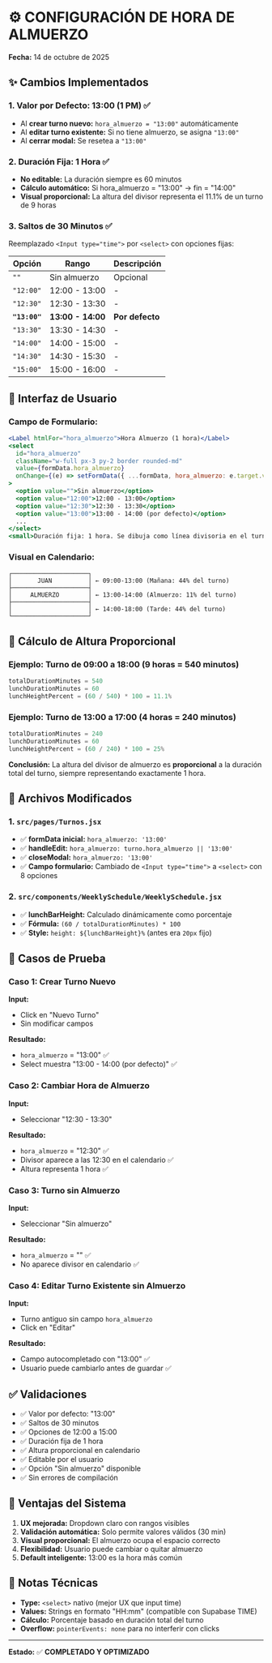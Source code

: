 # ⚙️ CONFIGURACIÓN DE HORA DE ALMUERZO
**Fecha:** 14 de octubre de 2025

## ✨ Cambios Implementados

### 1. **Valor por Defecto: 13:00 (1 PM)** ✅
- Al **crear turno nuevo:** `hora_almuerzo = "13:00"` automáticamente
- Al **editar turno existente:** Si no tiene almuerzo, se asigna `"13:00"`
- Al **cerrar modal:** Se resetea a `"13:00"`

### 2. **Duración Fija: 1 Hora** ✅
- **No editable:** La duración siempre es 60 minutos
- **Cálculo automático:** Si hora_almuerzo = "13:00" → fin = "14:00"
- **Visual proporcional:** La altura del divisor representa el 11.1% de un turno de 9 horas

### 3. **Saltos de 30 Minutos** ✅
Reemplazado `<Input type="time">` por `<select>` con opciones fijas:

| Opción | Rango | Descripción |
|--------|-------|-------------|
| `""` | Sin almuerzo | Opcional |
| `"12:00"` | 12:00 - 13:00 | - |
| `"12:30"` | 12:30 - 13:30 | - |
| **`"13:00"`** | **13:00 - 14:00** | **Por defecto** |
| `"13:30"` | 13:30 - 14:30 | - |
| `"14:00"` | 14:00 - 15:00 | - |
| `"14:30"` | 14:30 - 15:30 | - |
| `"15:00"` | 15:00 - 16:00 | - |

## 🎨 Interfaz de Usuario

### Campo de Formulario:
```jsx
<Label htmlFor="hora_almuerzo">Hora Almuerzo (1 hora)</Label>
<select
  id="hora_almuerzo"
  className="w-full px-3 py-2 border rounded-md"
  value={formData.hora_almuerzo}
  onChange={(e) => setFormData({ ...formData, hora_almuerzo: e.target.value })}
>
  <option value="">Sin almuerzo</option>
  <option value="12:00">12:00 - 13:00</option>
  <option value="12:30">12:30 - 13:30</option>
  <option value="13:00">13:00 - 14:00 (por defecto)</option>
  ...
</select>
<small>Duración fija: 1 hora. Se dibuja como línea divisoria en el turno.</small>
```

### Visual en Calendario:
```
┌─────────────────────┐
│       JUAN          │ ← 09:00-13:00 (Mañana: 44% del turno)
├─────────────────────┤
│     ALMUERZO        │ ← 13:00-14:00 (Almuerzo: 11% del turno)
├─────────────────────┤
│                     │ ← 14:00-18:00 (Tarde: 44% del turno)
└─────────────────────┘
```

## 📐 Cálculo de Altura Proporcional

### Ejemplo: Turno de 09:00 a 18:00 (9 horas = 540 minutos)
```javascript
totalDurationMinutes = 540
lunchDurationMinutes = 60
lunchHeightPercent = (60 / 540) * 100 = 11.1%
```

### Ejemplo: Turno de 13:00 a 17:00 (4 horas = 240 minutos)
```javascript
totalDurationMinutes = 240
lunchDurationMinutes = 60
lunchHeightPercent = (60 / 240) * 100 = 25%
```

**Conclusión:** La altura del divisor de almuerzo es **proporcional** a la duración total del turno, siempre representando exactamente 1 hora.

## 🔧 Archivos Modificados

### 1. `src/pages/Turnos.jsx`
- ✅ **formData inicial:** `hora_almuerzo: '13:00'`
- ✅ **handleEdit:** `hora_almuerzo: turno.hora_almuerzo || '13:00'`
- ✅ **closeModal:** `hora_almuerzo: '13:00'`
- ✅ **Campo formulario:** Cambiado de `<Input type="time">` a `<select>` con 8 opciones

### 2. `src/components/WeeklySchedule/WeeklySchedule.jsx`
- ✅ **lunchBarHeight:** Calculado dinámicamente como porcentaje
- ✅ **Fórmula:** `(60 / totalDurationMinutes) * 100`
- ✅ **Style:** `height: ${lunchBarHeight}%` (antes era `20px` fijo)

## 🎯 Casos de Prueba

### Caso 1: Crear Turno Nuevo
**Input:**
- Click en "Nuevo Turno"
- Sin modificar campos

**Resultado:**
- `hora_almuerzo` = "13:00" ✅
- Select muestra "13:00 - 14:00 (por defecto)" ✅

### Caso 2: Cambiar Hora de Almuerzo
**Input:**
- Seleccionar "12:30 - 13:30"

**Resultado:**
- `hora_almuerzo` = "12:30" ✅
- Divisor aparece a las 12:30 en el calendario ✅
- Altura representa 1 hora ✅

### Caso 3: Turno sin Almuerzo
**Input:**
- Seleccionar "Sin almuerzo"

**Resultado:**
- `hora_almuerzo` = "" ✅
- No aparece divisor en calendario ✅

### Caso 4: Editar Turno Existente sin Almuerzo
**Input:**
- Turno antiguo sin campo `hora_almuerzo`
- Click en "Editar"

**Resultado:**
- Campo autocompletado con "13:00" ✅
- Usuario puede cambiarlo antes de guardar ✅

## ✅ Validaciones

- ✅ Valor por defecto: "13:00"
- ✅ Saltos de 30 minutos
- ✅ Opciones de 12:00 a 15:00
- ✅ Duración fija de 1 hora
- ✅ Altura proporcional en calendario
- ✅ Editable por el usuario
- ✅ Opción "Sin almuerzo" disponible
- ✅ Sin errores de compilación

## 🚀 Ventajas del Sistema

1. **UX mejorada:** Dropdown claro con rangos visibles
2. **Validación automática:** Solo permite valores válidos (30 min)
3. **Visual proporcional:** El almuerzo ocupa el espacio correcto
4. **Flexibilidad:** Usuario puede cambiar o quitar almuerzo
5. **Default inteligente:** 13:00 es la hora más común

## 📝 Notas Técnicas

- **Type:** `<select>` nativo (mejor UX que input time)
- **Values:** Strings en formato "HH:mm" (compatible con Supabase TIME)
- **Cálculo:** Porcentaje basado en duración total del turno
- **Overflow:** `pointerEvents: none` para no interferir con clicks

---
**Estado:** ✅ **COMPLETADO Y OPTIMIZADO**
